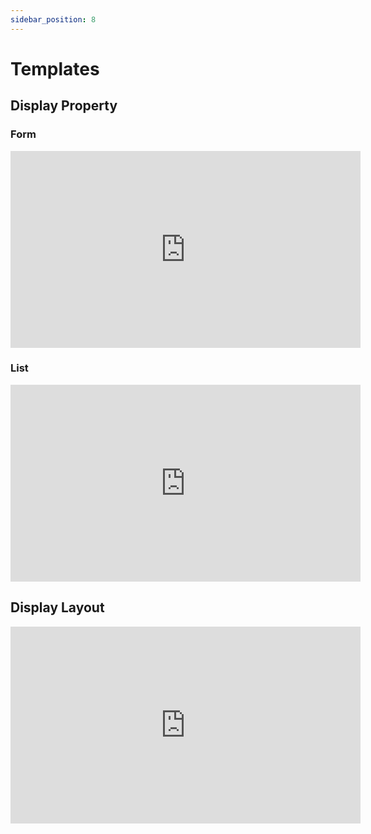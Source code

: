 ```yaml
---
sidebar_position: 8
---
```


# Templates

## Display Property

### Form

<iframe width="560" height="315" src="https://www.youtube.com/embed/BlDXP98epb0" title="YouTube video player" frameborder="0" allow="accelerometer; autoplay; clipboard-write; encrypted-media; gyroscope; picture-in-picture" allowfullscreen></iframe>

### List

<iframe width="560" height="315" src="https://www.youtube.com/embed/Bil5ldFbyr0" title="YouTube video player" frameborder="0" allow="accelerometer; autoplay; clipboard-write; encrypted-media; gyroscope; picture-in-picture" allowfullscreen></iframe>

<!-- ### Single

Add video! -->

## Display Layout

<iframe width="560" height="315" src="https://www.youtube.com/embed/GHhlgDCKkbo" title="YouTube video player" frameborder="0" allow="accelerometer; autoplay; clipboard-write; encrypted-media; gyroscope; picture-in-picture" allowfullscreen></iframe>

<!-- ## Display Component

Add video! -->
